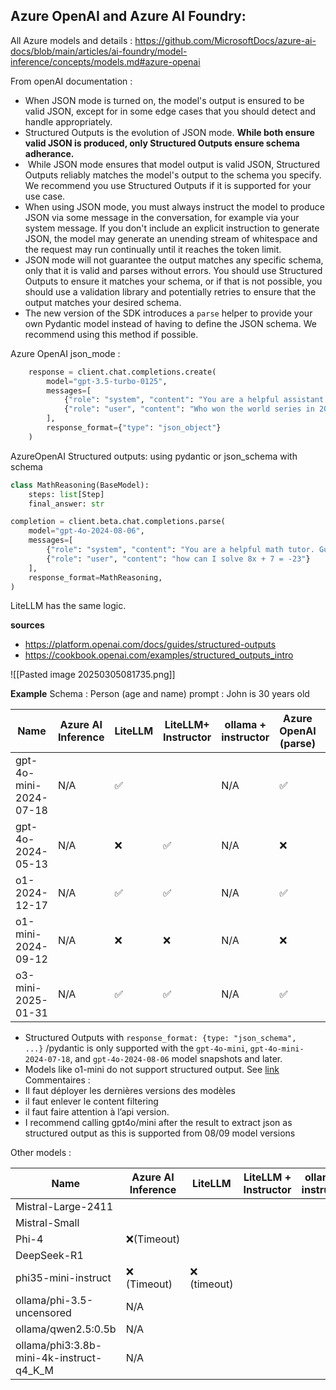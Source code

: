 
## Azure OpenAI and Azure AI Foundry: 

All Azure models and details : https://github.com/MicrosoftDocs/azure-ai-docs/blob/main/articles/ai-foundry/model-inference/concepts/models.md#azure-openai

From openAI documentation : 
- When JSON mode is turned on, the model's output is ensured to be valid JSON, except for in some edge cases that you should detect and handle appropriately.
- Structured Outputs is the evolution of JSON mode. **While both ensure valid JSON is produced, only Structured Outputs ensure schema adherance.** 
-  While JSON mode ensures that model output is valid JSON, Structured Outputs reliably matches the model's output to the schema you specify. We recommend you use Structured Outputs if it is supported for your use case.
- When using JSON mode, you must always instruct the model to produce JSON via some message in the conversation, for example via your system message. If you don't include an explicit instruction to generate JSON, the model may generate an unending stream of whitespace and the request may run continually until it reaches the token limit.
- JSON mode will not guarantee the output matches any specific schema, only that it is valid and parses without errors. You should use Structured Outputs to ensure it matches your schema, or if that is not possible, you should use a validation library and potentially retries to ensure that the output matches your desired schema.
- The new version of the SDK introduces a `parse` helper to provide your own Pydantic model instead of having to define the JSON schema. We recommend using this method if possible.

Azure OpenAI json_mode : 
```python
    response = client.chat.completions.create(
        model="gpt-3.5-turbo-0125",
        messages=[
            {"role": "system", "content": "You are a helpful assistant designed to output JSON."},
            {"role": "user", "content": "Who won the world series in 2020? Please respond in the format {winner: ...}"}
        ],
        response_format={"type": "json_object"}
    )
```


AzureOpenAI Structured outputs: using pydantic or json_schema with schema
```python
class MathReasoning(BaseModel):
    steps: list[Step]
    final_answer: str

completion = client.beta.chat.completions.parse(
    model="gpt-4o-2024-08-06",
    messages=[
        {"role": "system", "content": "You are a helpful math tutor. Guide the user through the solution step by step."},
        {"role": "user", "content": "how can I solve 8x + 7 = -23"}
    ],
    response_format=MathReasoning,
)
```
LiteLLM has the same logic.


**sources**
- https://platform.openai.com/docs/guides/structured-outputs
- https://cookbook.openai.com/examples/structured_outputs_intro

![[Pasted image 20250305081735.png]]

**Example**
Schema : Person (age and name)
prompt : John is 30 years old

| Name                   | Azure AI Inference | LiteLLM | LiteLLM+ Instructor | ollama + instructor | Azure OpenAI (parse) | Azure OpenAI |     |
| ---------------------- | ------------------ | ------- | ------------------- | ------------------- | -------------------- | ------------ | --- |
| gpt-4o-mini-2024-07-18 | N/A                | ✅       |                     | N/A                 | ✅                    | ✅            |     |
| gpt-4o-2024-05-13      | N/A                | ❌       | ✅                   | N/A                 | ❌                    | ✅            |     |
| o1-2024-12-17          | N/A                | ✅       | ✅                   | N/A                 | ✅                    | ✅            |     |
| o1-mini-2024-09-12     | N/A                | ❌       | ❌                   | N/A                 | ❌                    | ❌            |     |
| o3-mini-2025-01-31     | N/A                | ✅       | ✅                   | N/A                 | ✅                    | ✅            |     |

- Structured Outputs with `response_format: {type: "json_schema", ...}` /pydantic is only supported with the `gpt-4o-mini`, `gpt-4o-mini-2024-07-18`, and `gpt-4o-2024-08-06` model snapshots and later.
- Models like o1-mini do not support structured output. See [link](https://github.com/MicrosoftDocs/azure-ai-docs/blob/main/articles/ai-foundry/model-inference/concepts/models.md#azure-openai) 
Commentaires : 
- Il faut déployer les dernières versions des modèles 
- il faut enlever le content filtering
- il faut faire attention à l’api version.
- I recommend calling gpt4o/mini after the result to extract json as structured output as this is supported from 08/09 model versions

Other models : 

| Name                                     | Azure AI Inference | LiteLLM     | LiteLLM + Instructor | ollama + instructor |
| ---------------------------------------- | ------------------ | ----------- | -------------------- | ------------------- |
| Mistral-Large-2411                       |                    |             |                      |                     |
| Mistral-Small                            |                    |             |                      |                     |
| Phi-4                                    | ❌(Timeout)         |             |                      |                     |
| DeepSeek-R1                              |                    |             |                      |                     |
| phi35-mini-instruct                      | ❌ (Timeout)        | ❌ (timeout) |                      |                     |
| ollama/phi-3.5-uncensored                | N/A                |             |                      |                     |
| ollama/qwen2.5:0.5b                      | N/A                |             |                      |                     |
| ollama/phi3:3.8b-mini-4k-instruct-q4_K_M | N/A                |             |                      |                     |

